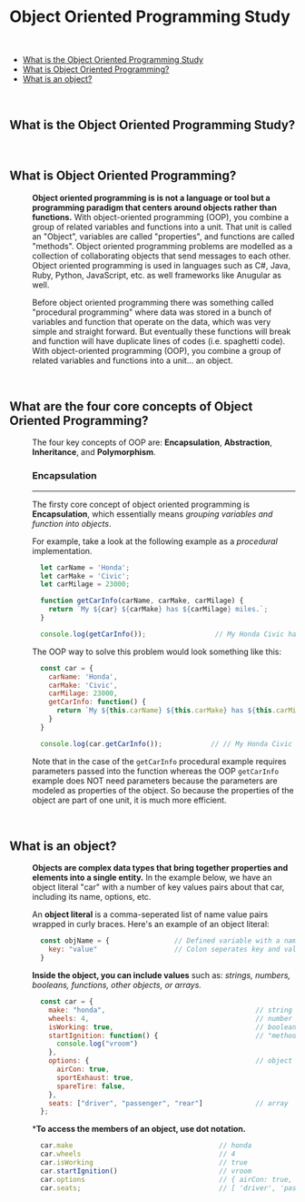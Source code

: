 # Object Oriented Programming Study

<br>

* [What is the Object Oriented Programming Study](#What-is-the-Object-Oriented-Programming-Study)
* [What is Object Oriented Programming?](#What-is-Object-Oriented-Programming)
* [What is an object?](#What-is-an-object)

<br>

## What is the Object Oriented Programming Study?


<br>

## What is Object Oriented Programming?
<dl>
<dd>

**Object oriented programming is is not a language or tool but a programming paradigm that centers around objects rather than functions.** With object-oriented programming (OOP), you combine a group of related variables and functions into a unit. That unit is called an "Object", variables are called "properties", and functions are called "methods". Object oriented programming problems are modelled as a collection of collaborating objects that send messages to each other. Object oriented programming is used in languages such as C#, Java, Ruby, Python, JavaScript, etc. as well frameworks like Anugular as well. 

Before object oriented programming there was something called "procedural programming" where data was stored in a bunch of variables and function that operate on the data, which was very simple and straight forward. But eventually these functions will break and function will have duplicate lines of codes (i.e. spaghetti code). With object-oriented programming (OOP), you combine a group of related variables and functions into a unit... an object.
 
</dd>
</dl>

<br>

## What are the four core concepts of Object Oriented Programming?
<dl>
<dd>

The four key concepts of OOP are: **Encapsulation**, **Abstraction**, **Inheritance**, and **Polymorphism**.

### Encapsulation
------
The firsty core concept of object oriented programming is **Encapsulation**, which essentially means *grouping variables and function into objects*.

For example, take a look at the following example as a *procedural* implementation. 
```JavaScript
  let carName = 'Honda';    
  let carMake = 'Civic';
  let carMilage = 23000;

  function getCarInfo(carName, carMake, carMilage) {
    return `My ${car} ${carMake} has ${carMilage} miles.`;
  }

  console.log(getCarInfo());                 // My Honda Civic has 23000 miles.
```

The OOP way to solve this problem would look something like this:
```JavaScript
  const car = {
    carName: 'Honda',
    carMake: 'Civic',
    carMilage: 23000,
    getCarInfo: function() {
      return `My ${this.carName} ${this.carMake} has ${this.carMilage} miles`;
    }
  }

  console.log(car.getCarInfo());            // // My Honda Civic has 23000 miles.
```

Note that in the case of the ```getCarInfo``` procedural example requires parameters passed into the function whereas the OOP ```getCarInfo``` example does NOT need parameters because the parameters are modeled as properties of the object. So because the properties of the object are part of one unit, it is much more efficient.


</dd>
</dl>





<br>

## What is an object?
<dl>
<dd>

**Objects are complex data types that bring together properties and elements into a single entity.** In the example below, we have an object literal "car" with a number of key values pairs about that car, including its name, options, etc. 

An **object literal** is a comma-seperated list of name value pairs wrapped in curly braces. Here's an example of an object literal:
```JavaScript
  const objName = {                // Defined variable with a name and assignment operator with curly braces.
    key: "value"                   // Colon seperates key and value within quotes.
  }
  ```
**Inside the object, you can include values** such as: *strings, numbers, booleans, functions, other objects, or arrays.*
```JavaScript
  const car = {
    make: "honda",                                     // string
    wheels: 4,                                         // number
    isWorking: true,                                   // boolean
    startIgnition: function() {                        // "method" or function
      console.log("vroom")
    },
    options: {                                         // object
      airCon: true,
      sportExhaust: true,
      spareTire: false,
    },
    seats: ["driver", "passenger", "rear"]             // array
  };
```
***To access the members of an object, use dot notation.**
```JavaScript
  car.make                                    // honda
  car.wheels                                  // 4
  car.isWorking                               // true
  car.startIgnition()                         // vroom
  car.options                                 // { airCon: true, sportExhaust: true, spareTire: false }
  car.seats;                                  // [ 'driver', 'passenger', 'rear' ]
```

</dd>
</dl>

